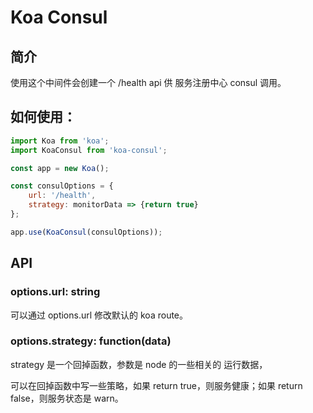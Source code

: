 <!-- TITLE: Koa Consul -->
<!-- SUBTITLE: koa consul 中间件文档 -->

# Koa Consul

## 简介

使用这个中间件会创建一个 /health api 供 服务注册中心 consul 调用。

## 如何使用：

``` javascript
import Koa from 'koa';
import KoaConsul from 'koa-consul';

const app = new Koa();

const consulOptions = {
	url: '/health', 
	strategy: monitorData => {return true}
};

app.use(KoaConsul(consulOptions));
```

## API

### options.url: string

可以通过 options.url 修改默认的 koa route。

### options.strategy: function(data)

strategy 是一个回掉函数，参数是 node 的一些相关的 运行数据，

可以在回掉函数中写一些策略，如果 return true，则服务健康；如果 return false，则服务状态是 warn。